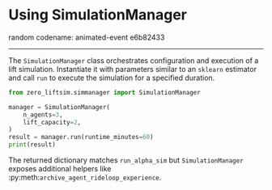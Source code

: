 # Using SimulationManager
random codename: animated-event e6b82433
***
The `SimulationManager` class orchestrates configuration and execution
of a lift simulation. Instantiate it with parameters similar to an
`sklearn` estimator and call ``run`` to execute the simulation for a
specified duration.

```python
from zero_liftsim.simmanager import SimulationManager

manager = SimulationManager(
    n_agents=3,
    lift_capacity=2,
)
result = manager.run(runtime_minutes=60)
print(result)
```

The returned dictionary matches ``run_alpha_sim`` but ``SimulationManager``
exposes additional helpers like :py:meth:`archive_agent_rideloop_experience`.
